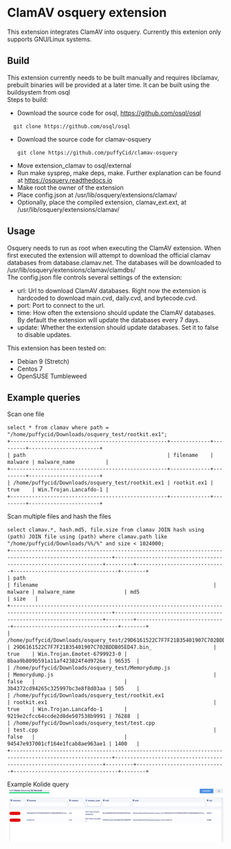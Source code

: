 # ClamAV osquery extension
This extension integrates ClamAV into osquery. Currently this extenion only supports GNU/Linux systems.

## Build

This extension currently needs to be built manually and requires libclamav, prebuilt binaries will be provided at a later time. It can be built using the buildsystem from osql  
Steps to build:
+ Download the source code for osql, https://github.com/osql/osql
 ```
   git clone https://github.com/osql/osql 
 ```
+ Download the source code for clamav-osquery
  ``` 
  git clone https://github.com/puffyCid/clamav-osquery
  ```
+ Move extension_clamav to osql/external
+ Run make sysprep, make deps, make. Further explanation can be found at https://osquery.readthedocs.io
+ Make root the owner of the extension
+ Place config.json at /usr/lib/osquery/extensions/clamav/
+ Optionally, place the compiled extension, clamav_ext.ext, at /usr/lib/osquery/extensions/clamav/

## Usage

Osquery needs to run as root when executing the ClamAV extension. When first executed the extension will attempt to download the official clamav databases from database.clamav.net. The databases will be downloaded to /usr/lib/osquery/extensions/clamav/clamdbs/  
The config.json file controls several settings of the extension:
+ url: Url to download ClamAV databases. Right now the extension is hardcoded to download main.cvd, daily.cvd, and bytecode.cvd.
+ port: Port to connect to the url.
+ time: How often the extensiono should update the ClamAV databases. By default the extension will update the databases every 7 days.
+ update: Whether the extension should update databases. Set it to false to disable updates.

This extension has been tested on: 
+ Debian 9 (Stretch)
+ Centos 7
+ OpenSUSE Tumbleweed

## Example queries

Scan one file
``` 
select * from clamav where path = "/home/puffycid/Downloads/osquery_test/rootkit.ex1";
+---------------------------------------------------+-------------+---------+-----------------------+
| path                                              | filename    | malware | malware_name          |
+---------------------------------------------------+-------------+---------+-----------------------+
| /home/puffycid/Downloads/osquery_test/rootkit.ex1 | rootkit.ex1 | true    | Win.Trojan.Lancafdo-1 |
+---------------------------------------------------+-------------+---------+-----------------------+
```
Scan multiple files and hash the files
```
select clamav.*, hash.md5, file.size from clamav JOIN hash using (path) JOIN file using (path) where clamav.path like "/home/puffycid/Downloads/%%/%" and size < 1024000;
+-------------------------------------------------------------------------------------------------------+------------------------------------------------------------------+---------+-----------------------------+----------------------------------+--------+
| path                                                                                                  | filename                                                         | malware | malware_name                | md5                              | size   |
+-------------------------------------------------------------------------------------------------------+------------------------------------------------------------------+---------+-----------------------------+----------------------------------+--------+
| /home/puffycid/Downloads/osquery_test/29D6161522C7F7F21B35401907C702BDDB05ED47.bin_                   | 29D6161522C7F7F21B35401907C702BDDB05ED47.bin_                    | true    | Win.Trojan.Emotet-6799923-0 | 8baa9b809b591a11af423824f4d9726a | 96535  |
| /home/puffycid/Downloads/osquery_test/Memorydump.js                                                   | Memorydump.js                                                    | false   |                             | 3b4372cd94265c325997bc3e8f8d03aa | 505    |
| /home/puffycid/Downloads/osquery_test/rootkit.ex1                                                     | rootkit.ex1                                                      | true    | Win.Trojan.Lancafdo-1       | 9219e2cfcc64ccde2d8de507538b9991 | 76288  |
| /home/puffycid/Downloads/osquery_test/test.cpp                                                        | test.cpp                                                         | false   |                             | 94547e937001cf164e1fcab8ae963ae1 | 1400   |
+-------------------------------------------------------------------------------------------------------+------------------------------------------------------------------+---------+-----------------------------+----------------------------------+--------+
```
Example Kolide query
<img src="images/kolide.png" alt="ClamAV extension in Kolide">

